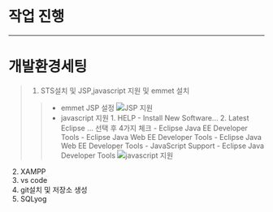 # 작업 진행
---
# 개발환경세팅
> 1. STS설치 및 JSP,javascript 지원 및 emmet 설치
  >> -  emmet JSP 설정
  ![JSP 지원](https://ibb.co/mcbmvSn)
  >> -  javascript 지원
     1. HELP - Install New Software...
     2. Latest Eclipse ... 선택 후 4가지 체크
     - Eclipse Java EE Developer Tools
     - Eclipse Java Web EE Developer Tools
     - Eclipse Java Web EE Developer Tools - JavaScript Support
     - Eclipse Java Developer Tools
     ![javascript 지원](https://ibb.co/FsqzkHP)
2. XAMPP 
3. vs code 
4. git설치 및 저장소 생성
5. SQLyog
